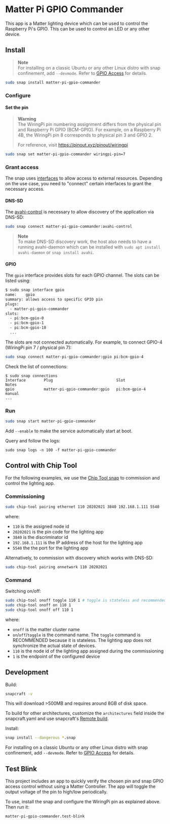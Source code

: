 # Matter Pi GPIO Commander
This app is a Matter lighting device which can be used to control the Raspberry Pi's GPIO. This can be used to control an LED or any other device.

## Install
> **Note**  
> For installing on a classic Ubuntu or any other Linux distro with snap confinement, add `--devmode`. Refer to [GPIO Access](GPIO.md) for details.

```bash
sudo snap install matter-pi-gpio-commander
```

### Configure
#### Set the pin
> **Warning**  
> The WiringPi pin numbering assignment differs from the physical pin and Raspberry Pi GPIO (BCM-GPIO).
> For example, on a Raspberry Pi 4B, the WiringPi pin 8 corresponds to physical pin 3 and GPIO 2.
> 
> For reference, visit https://pinout.xyz/pinout/wiringpi

```bash
sudo snap set matter-pi-gpio-commander wiringpi-pin=7
```

### Grant access
The snap uses [interfaces](https://snapcraft.io/docs/interface-management) to allow access to external resources. Depending on the use case, you need to "connect" certain interfaces to grant the necessary access.
#### DNS-SD
The [avahi-control](https://snapcraft.io/docs/avahi-control-interface) is necessary to allow discovery of the application via DNS-SD:

```bash
sudo snap connect matter-pi-gpio-commander:avahi-control
```

> **Note**  
> To make DNS-SD discovery work, the host also needs to have a running avahi-daemon which can be installed with `sudo apt install avahi-daemon` or `snap install avahi`.

#### GPIO

The `gpio` interface provides slots for each GPIO channel. The slots can be listed using:
```bash
$ sudo snap interface gpio
name:    gpio
summary: allows access to specific GPIO pin
plugs:
  - matter-pi-gpio-commander
slots:
  - pi:bcm-gpio-0
  - pi:bcm-gpio-1
  - pi:bcm-gpio-10
  ...
```

The slots are not connected automatically. For example, to connect GPIO-4 (WiringPi pin 7 / physical pin 7):
```bash
sudo snap connect matter-pi-gpio-commander:gpio pi:bcm-gpio-4
```

Check the list of connections:
```
$ sudo snap connections
Interface        Plug                            Slot              Notes
gpio             matter-pi-gpio-commander:gpio   pi:bcm-gpio-4     manual
...
```

### Run
```bash
sudo snap start matter-pi-gpio-commander
```
Add `--enable` to make the service automatically start at boot. 

Query and follow the logs:
```
sudo snap logs -n 100 -f matter-pi-gpio-commander
```

## Control with Chip Tool
For the following examples, we use the [Chip Tool snap](https://snapcraft.io/chip-tool) to commission and control the lighting app.
### Commissioning

```bash
sudo chip-tool pairing ethernet 110 20202021 3840 192.168.1.111 5540
```

where:

-   `110` is the assigned node id
-   `20202021` is the pin code for the lighting app
-   `3840` is the discriminator id
-   `192.168.1.111` is the IP address of the host for the lighting app
-   `5540` the the port for the lighting app

Alternatively, to commission with discovery which works with DNS-SD:

```bash
sudo chip-tool pairing onnetwork 110 20202021
```

### Command

Switching on/off:

```bash
sudo chip-tool onoff toggle 110 1 # toggle is stateless and recommended
sudo chip-tool onoff on 110 1
sudo chip-tool onoff off 110 1
```

where:

-   `onoff` is the matter cluster name
-   `on`/`off`/`toggle` is the command name. The `toggle` command is RECOMMENDED
    because it is stateless. The lighting app does not synchronize the actual state of
    devices.
-   `110` is the node id of the lighting app assigned during the commissioning
-   `1` is the endpoint of the configured device

## Development
Build:
```bash
snapcraft -v
```
This will download >500MB and requires around 8GB of disk space. 

To build for other architectures, customize the `architectures` field inside the snapcraft.yaml and use snapcraft's [Remote build](https://snapcraft.io/docs/remote-build).

Install:
```bash
snap install --dangerous *.snap
```
For installing on a classic Ubuntu or any other Linux distro with snap confinement, add `--devmode`. Refer to [GPIO Access](GPIO.md) for details.

## Test Blink
This project includes an app to quickly verify the chosen pin and snap GPIO access control without using a Matter Controller.
The app will toggle the output voltage of the pin to high/low periodically.

To use, install the snap and configure the WiringPi pin as explained above.
Then run it:
```bash
matter-pi-gpio-commander.test-blink
```
